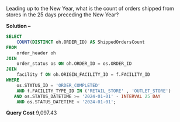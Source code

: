 Leading up to the New Year, what is the count of orders shipped from stores in the 25 days preceding the New Year?

**Solution –**
```sql
SELECT
    COUNT(DISTINCT oh.ORDER_ID) AS ShippedOrdersCount
FROM
    order_header oh
JOIN
    order_status os ON oh.ORDER_ID = os.ORDER_ID
JOIN
    facility f ON oh.ORIGIN_FACILITY_ID = f.FACILITY_ID
WHERE
    os.STATUS_ID = 'ORDER_COMPLETED'
    AND f.FACILITY_TYPE_ID IN ('RETAIL_STORE' , 'OUTLET_STORE')
   AND os.STATUS_DATETIME >= '2024-01-01' - INTERVAL 25 DAY
    AND os.STATUS_DATETIME < '2024-01-01';
```

**Query Cost**
9,097.43